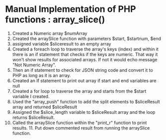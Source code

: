 # Manual Implementation of PHP functions : array_slice() 
1. Created a Numeric array $numArray
2. Created the arraySlice function with parameters $start, $startnum, $end  
3. assigned variable $sliceresult to an empty array 
4. Created a foreach loop to traverse the array's keys (index) and within it there is an if statement that checks if the keys are numeric. That way it won't show results for associated arrays. If not it would echo message "Not Numeric Array". 
5. Then an if statement to check for JSON string code and convert it to PHP as long as it is an array. 
6. Created an If statement to print out array if start and end variables are null 
7. Created a for loop to traverse the array and starts from the $start variable I created. 
8. Used the "array_push" function to add the split elements to $sliceResult array and returned $sliceResult 
9. Assigned the $slice_length variable to $sliceResult array and the loop returns $sliceResult. 
10. Called the arraySlice function within the "print_r" function to print results. 11. Put down commented result from running the arraySlice function.

